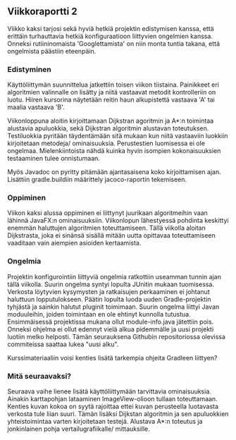 ## Viikkoraportti 2

Viikko kaksi tarjosi sekä hyviä hetkiä projektin edistymisen kanssa, että erittäin turhauttavia hetkiä konfiguraatioon liittyvien ongelmien kanssa. Onneksi rutiininomaista 'Googlettamista' on niin monta tuntia takana, että ongelmista päästiin eteenpäin.

### Edistyminen
Käyttöliittymän suunnittelua jatkettiin toisen viikon tiistaina. Painikkeet eri algoritmien valinnalle on lisätty ja niitä vastaavat metodit kontrolleriin on luotu. Hiiren kursorina näytetään reitin haun alkupistettä vastaava 'A' tai maalia vastaava 'B'.

Viikonloppuna aloitin kirjoittamaan Dijkstran agoritmin ja A*:n toimintaa alustavia apuluokkia, sekä Dijkstran algoritmin alustavan toteutuksen. Testiluokkia pyritään täydentämään sitä mukaan kun niitä vastaaviin luokkiin kirjoitetaan metodeja/ ominaisuuksia. Perustestien luomisessa ei ole ongelmaa. Mielenkiintoista nähdä kuinka hyvin isompien kokonaisuuksien testaaminen tulee onnistumaan.

Myös Javadoc on pyritty pitämään ajantasaisena koko kirjoittamisen ajan. Lisättiin gradle.buildiin määrittely jacoco-raportin tekemiseen.

### Oppiminen
Viikon kaksi alussa oppiminen ei liittynyt juurikaan algoritmeihin vaan lähinnä JavaFX:n ominaisuuksiin. Viikonlopun lähestyessä pohdinta keskittyi enemmän haluttujen algoritmien toteuttamiseen. Tällä viikolla aloitan Dijkstrasta, joka ei sinänsä sisällä mitään uutta opittavaa toteuttamiseen vaaditaan vain aiempien asioiden kertaamista.

### Ongelmia
Projektin konfigurointiin liittyviä ongelmia ratkottiin useamman tunnin ajan tällä viikolla. Suurin ongelma syntyi lopulta JUnitin mukaan tuomisessa. Verkosta löytyvien kysymysten ja ratkaisujen perkaaminen ei johtanut haluttuun lopputulokseen. Päätin lopulta luoda uuden Gradle-projektin tyhjästä ja sainkin halutut pluginit toimimaan. Suurin ongelma liittyi Javan moduuleihin, joiden toimintaan en ole ehtinyt kunnolla tutustua. Ensimmäisessä projektissa mukana ollut module-info.java jätettiin pois. Onneksi ohjelma ei ollut edennyt vielä alkua pidemmälle ja uusi projekti luotiin melko helposti. Tämän seurauksena Githubin repositoriossa olevissa commiteissa saattaa lukea "uusi alku".

Kurssimateriaaliin voisi kenties lisätä tarkempia ohjeita Gradleen liittyen?

### Mitä seuraavaksi?
Seuraava vaihe lienee lisätä käyttöliittymään tarvittavia ominaisuuksia. Ainakin karttapohjan lataaminen ImageView-olioon tullaan toteuttamaan. Kenties kuvan kokoa on syytä rajoittaa ettei kuvan perusteella luotavasta verkosta tule liian suuri. Tämän lisäksi Dijkstan algoritmin ja sen apuluokkien yhteistoimintaa varten kirjoitetaan testejä. Alustava A*:n toteutus ja jonkinlainen pohja vertailugrafiikalle/ mittauksille.